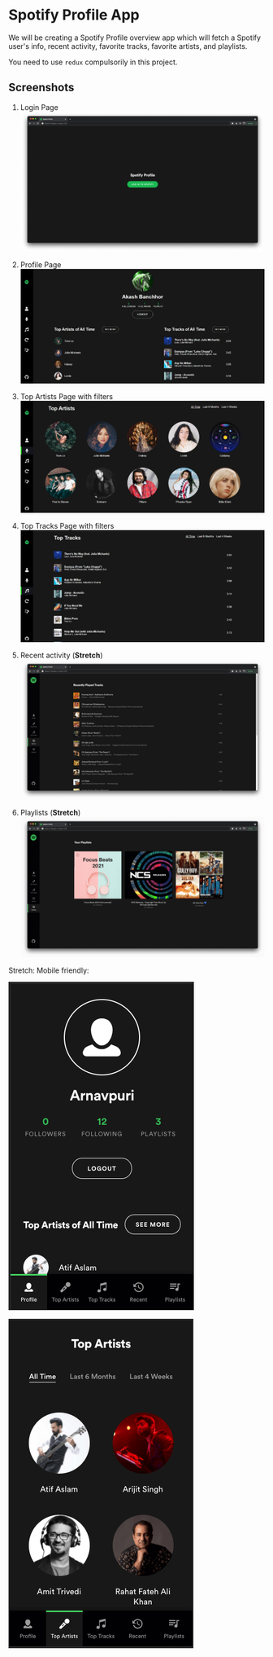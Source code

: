 # Spotify Profile App

We will be creating a Spotify Profile overview app which will fetch a Spotify user's info, recent activity, favorite tracks, favorite artists, and playlists.

You need to use `redux` compulsorily in this project.

## Screenshots

1. Login Page
   ![](./screenshots/login.png)

2. Profile Page
   ![](./screenshots/home.jpeg)

3. Top Artists Page with filters
   ![](./screenshots/artists.jpeg)

4. Top Tracks Page with filters
   ![](./screenshots/tracks.jpeg)

5. Recent activity (**Stretch**)
   ![](./screenshots/6.png)

6. Playlists (**Stretch**)
   ![](./screenshots/5.png)

Stretch: Mobile friendly:

![](./screenshots/mob-1.png)

![](./screenshots/mob-2.png)
